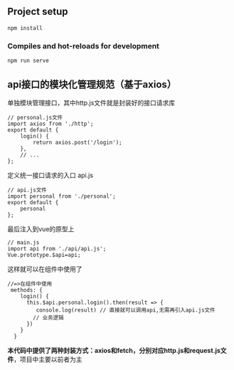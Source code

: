 
## Project setup
```
npm install
```

### Compiles and hot-reloads for development
```
npm run serve
```
## api接口的模块化管理规范（基于axios）
单独模块管理接口，其中http.js文件就是封装好的接口请求库
```
// personal.js文件
import axios from './http';
export default {
    login() {
        return axios.post('/login');
    },
    // ...
};
```
定义统一接口请求的入口 api.js
```
// api.js文件
import personal from './personal';
export default {
    personal
};
```
最后注入到vue的原型上
```
// main.js
import api from './api/api.js';
Vue.prototype.$api=api;
```
这样就可以在组件中使用了
```
//=>在组件中使用
 methods: {
    login() {
      this.$api.personal.login().then(result => {
         console.log(result) // 直接就可以调用api,无需再引入api.js文件
        // 业务逻辑
      })
    }
  }
```
**本代码中提供了两种封装方式：axios和fetch，分别对应http.js和request.js文件**，项目中主要以前者为主
